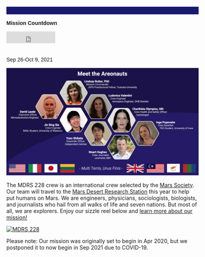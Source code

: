 <p align="center" style="padding: 10px; color: Gainsboro; background-color: MidnightBlue">
  
  <font face="arial"><b>Mission Countdown</b><br></font>
  
<iframe src="http://free.timeanddate.com/countdown/i7p6l8jo/cf12/cm0/cu4/ct0/cs0/ca0/co1/cr0/ss0/cac000/cpc000/pc999/tcfff/fs100/szw320/szh135/tac000/tptTime%20since%20Event%20started%20in/tpc000/iso2021-09-26T00:00:00" allowTransparency="true" frameborder="0" width="128" height="31"></iframe>

<br><font face="arial">Sep 26-Oct 9, 2021</font>
</p>

![Image description](Crew.png)

The MDRS 228 crew is an international crew selected by the [Mars Society](https://www.marssociety.org/). Our team will travel to the [Mars Desert Research Station](https://mdrs.marssociety.org/about-the-mdrs/) this year to help put humans on Mars. We are engineers, physicians, sociologists, biologists, and journalists who hail from all walks of life and seven nations. But most of all, we are explorers. Enjoy our sizzle reel below and [learn more about our mission!](mission.md)

[![MDRS 228](https://raw.githubusercontent.com/mdrs228/mdrs228.github.io/master/sizzleReel.png)](https://youtu.be/kisycVLO6k8 "Mars Desert Research Station Crew 228")

Please note: Our mission was originally set to begin in Apr 2020, but we postponed it to now begin in Sep 2021 due to COVID-19. 
